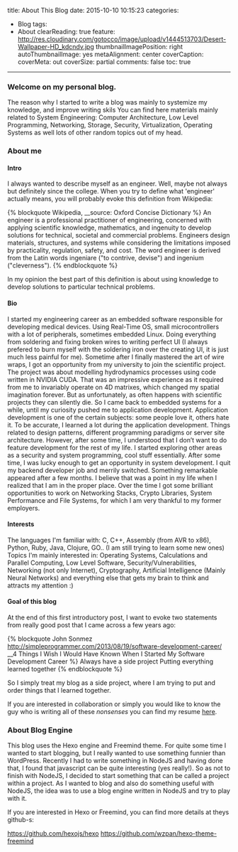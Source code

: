 title: About This Blog
date: 2015-10-10 10:15:23
categories:
- Blog
tags:
- About
clearReading: true
feature: http://res.cloudinary.com/gotocco/image/upload/v1444513703/Desert-Wallpaper-HD_kdcndv.jpg
thumbnailImagePosition: right
autoThumbnailImage: yes
metaAlignment: center
coverCaption:
coverMeta: out
coverSize: partial
comments: false
toc: true
---
### Welcome on my personal blog.
The reason why I started to write a blog was mainly to systemize my knowledge, and improve writing skils
You can find here materials mainly related to System Engineering: Computer Architecture, Low Level Programming, Networking, Storage, Security, Virtualization, Operating Systems as well lots of other random topics out of my head.

<!-- more -->

### About me

#### Intro
I always wanted to describe myself as an engineer. Well, maybe not always but definitely since the college.
When you try to define what 'engineer' actually means, you will probably evoke this definition from Wikipedia:

{% blockquote Wikipedia, __source: Oxford Concise Dictionary %}
An engineer is a professional practitioner of engineering, concerned with applying scientific knowledge, mathematics, and ingenuity to develop solutions for technical, societal and commercial problems. Engineers design materials, structures, and systems while considering the limitations imposed by practicality, regulation, safety, and cost. The word engineer is derived from the Latin words ingeniare ("to contrive, devise") and ingenium ("cleverness").
{% endblockquote %}

In my opinion the best part of this definition is about using knowledge to develop solutions to particular technical problems.

#### Bio
I started my engineering career as an embedded software responsible for developing medical devices. Using Real-Time OS, small microcontrollers with a lot of peripherals, sometimes embedded Linux. Doing everything from soldering and fixing broken wires to writing perfect UI (I always prefered to burn myself with the soldering iron over the creating UI, it is just much less painful for me).
Sometime after I finally mastered the art of wire wraps, I got an opportunity from my university to join the scientific project. The project was about modelling hydrodynamics processes using code written in NVIDIA CUDA. That was an impressive experience as it required from me to invariably operate on 4D matrixes, which changed my spatial imagination forever. But as unfortunately, as often happens with scientific projects they can silently die. So I came back to embedded systems for a while, until my curiosity pushed me to application development.
Application development is one of the certain subjects: some people love it, others hate it.
To be accurate, I learned a lot during the application development. Things related to design patterns, different programming paradigms or server site architecture. However, after some time, I understood that I don’t want to do feature development for the rest of my life. I started exploring other areas as a security and system programming, cool stuff essentially.
After some time, I was lucky enough to get an opportunity in system development. I quit my backend developer job and merrily switched. Something remarkable appeared after a few months. I believe that was a point in my life when I realized that I am in the proper place.
Over the time I got some brilliant opportunities to work on Networking Stacks, Crypto Libraries, System Performance and File Systems, for which I am very thankful to my former employers.

#### Interests
The languages I'm familiar with: C, C++, Assembly (from AVR to x86), Python, Ruby, Java, Clojure, GO.. (I am still trying to learn some new ones)
Topics I'm mainly interested in: Operating Systems, Calculations and Parallel Computing, Low Level Software, Security/Vulnerabilities, Networking (not only Internet), Cryptography, Artificial Intelligence (Mainly Neural Networks) and everything else that gets my brain to think and attracts my attention :)

#### Goal of this blog
At the end of this first introductory post, I want to evoke two statements from really good post that I came across a few years ago:

{% blockquote John Sonmez http://simpleprogrammer.com/2013/08/19/software-development-career/ 	__4 Things I Wish I Would Have Known When I Started My Software Development Career %}
Always have a side project
Putting everything learned together
{% endblockquote %}

So I simply treat my blog as a side project, where I am trying to put and order things that I learned together.

If you are interested in collaboration or simply you would like to know the guy who is writing all of these *nonsenses* you can find my resume [here](http://res.cloudinary.com/gotocco/image/upload/v1543875301/res_mgrochow_ricbje.pdf).

### About Blog Engine
This blog uses the Hexo engine and Freemind theme. For quite some time I wanted to start blogging, but I really wanted to use something funnier than WordPress. Recently I had to write something in NodeJS and having done that, I found that javascript can be quite interesting (yes really!). So as not to finish with NodeJS, I decided to start something that can be called a project within a project. As I wanted to blog and also do something useful with NodeJS, the idea was to use a blog engine written in NodeJS and try to play with it.

If you are interested in Hexo or Freemind, you can find more details at theys github-s:

https://github.com/hexojs/hexo
https://github.com/wzpan/hexo-theme-freemind

